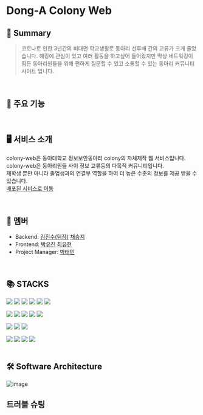 # Dong-A Colony Web

## 📑 Summary
> 코로나로 인한 3년간의 비대면 학교생활로 동아리 선후배 간의 교류가 크게 줄었습니다. 해킹에 관심이 있고 여러 활동을 하고싶어 들어왔지만 막상 네트워킹이 힘든 동아리원들을 위해 편하게 질문할 수 있고 소통할 수 있는 동아리 커뮤니티 사이트 입니다.

<br/>

## 🎯 주요 기능

<br/>

## 🖥️ 서비스 소개
colony-web은 동아대학교 정보보안동아리 colony의 자체제작 웹 서비스입니다.   
colony-web은 동아리원들 사이 정보 교류등의 다목적 커뮤니티입니다.   
재학생 뿐만 아니라 졸업생과의 연결부 역할을 하여 더 높은 수준의 정보를 제공 받을 수 있습니다.   
<a href="http://bit.ly/dau-colony" target="_blank">배포된 서비스로 이동</a>


<br/>

## 👥 멤버
* Backend: [김진수(팀장)](https://github.com/dgjinsu) [채승지](https://github.com/ChaeSeungJi)
* Frontend: [박유진](https://github.com/yujinn00) [최유현](https://github.com/Choiyuhyeon)
* Project Manager: [박태민](https://github.com/DLLegs)

<br/>

<h2>📚 STACKS</h2>
<div> 
  <img src="https://img.shields.io/badge/java-007396?style=for-the-badge&logo=java&logoColor=white"> 
  <img src="https://img.shields.io/badge/spring-6DB33F?style=for-the-badge&logo=spring&logoColor=white">
  <img src="https://img.shields.io/badge/Spring Boot-6DB33F?style=for-the-badge&logo=spring boot&logoColor=white">
  <img src="https://img.shields.io/badge/mysql-4479A1?style=for-the-badge&logo=mysql&logoColor=white">
  <img src="https://img.shields.io/badge/Spring Security-6DB33F?style=for-the-badge&logo=springsecurity&logoColor=white">
  <img src="https://img.shields.io/badge/swagger-85EA2D?style=for-the-badge&logo=swagger&logoColor=white">
  <p></p>
  
  <img src="https://img.shields.io/badge/GitHub Actions-2088FF?style=for-the-badge&logo=GitHub Actions&logoColor=white">
  <img src="https://img.shields.io/badge/EC2-FF9900?style=for-the-badge&logo=Amazon EC2&logoColor=white">
  <img src="https://img.shields.io/badge/RDS-527FFF?style=for-the-badge&logo=Amazon RDS&logoColor=white">
  <img src="https://img.shields.io/badge/S3-569A31?style=for-the-badge&logo=Amazon S3&logoColor=white">
  <img src="https://img.shields.io/badge/figma-F24E1E?style=for-the-badge&logo=figma&logoColor=white">
  <p></p>  
   
  <img src="https://img.shields.io/badge/github-181717?style=for-the-badge&logo=github&logoColor=white">
  <img src="https://img.shields.io/badge/git-F05032?style=for-the-badge&logo=git&logoColor=white">
  <img src="https://img.shields.io/badge/Notion-000000?style=for-the-badge&logo=Notion&logoColor=white">
  

  <p></p>
  <img src="https://img.shields.io/badge/html5-E34F26?style=for-the-badge&logo=html5&logoColor=white">
  <img src="https://img.shields.io/badge/css-1572B6?style=for-the-badge&logo=css3&logoColor=white">
  <img src="https://img.shields.io/badge/javascript-F7DF1E?style=for-the-badge&logo=javascript&logoColor=black">
  <img src="https://img.shields.io/badge/jQuery-0769AD?style=for-the-badge&logo=jQuery&logoColor=white">
</div>
<br/>

## 🛠 Software Architecture
![image](https://github.com/dgjinsu/shop-1/assets/97269799/07dc46f6-4cc0-40a6-84a5-c4970202f5ab)

## 트러블 슈팅


